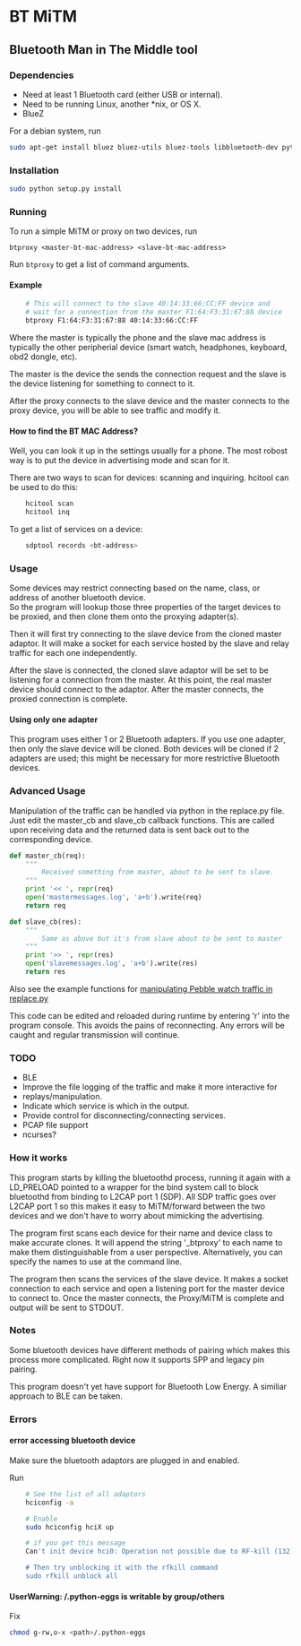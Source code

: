 
# BT MiTM

## Bluetooth Man in The Middle tool

### Dependencies

- Need at least 1 Bluetooth card (either USB or internal).
- Need to be running Linux, another *nix, or OS X.
- BlueZ

For a debian system, run

```bash
sudo apt-get install bluez bluez-utils bluez-tools libbluetooth-dev python-dev
```

### Installation

```bash
sudo python setup.py install
```

### Running

To run a simple MiTM or proxy on two devices, run

    btproxy <master-bt-mac-address> <slave-bt-mac-address>
    
Run `btproxy` to get a list of command arguments.

#### Example

```bash
    # This will connect to the slave 40:14:33:66:CC:FF device and 
    # wait for a connection from the master F1:64:F3:31:67:88 device
    btproxy F1:64:F3:31:67:88 40:14:33:66:CC:FF
```

Where the master is typically the phone and the slave mac
address is typically the other peripherial device (smart watch, headphones, keyboard, obd2 dongle, etc).

The master is the device the sends the connection request and the slave is 
the device listening for something to connect to it.

After the proxy connects to the slave device and the master connects to the proxy device,
you will be able to see traffic and modify it.

#### How to find the BT MAC Address?  

Well, you can look it up in the settings usually for a phone.  The most
robost way is to put the device in advertising mode and scan for it.

There are two ways to scan for devices: scanning and inquiring.
hcitool can be used to do this:

```bash
    hcitool scan
    hcitool inq
```

To get a list of services on a device:

```bash
    sdptool records <bt-address>
```

### Usage

Some devices may restrict connecting based on the name, class, or address of another bluetooth device.  
So the program will lookup those three properties of the target devices to be proxied,
and then clone them onto the proxying adapter(s).

Then it will first try connecting to the slave device from the
cloned master adaptor.  It will make a socket for each service
hosted by the slave and relay traffic for each one independently.

After the slave is connected, the cloned slave adaptor will be set
to be listening for a connection from the master.  At this point, the real master device
should connect to the adaptor.  After the master connects, the proxied connection
is complete.

#### Using only one adapter

This program uses either 1 or 2 Bluetooth adapters.  If you use one adapter, then only
the slave device will be cloned.  Both devices will be cloned if 2 adapters are used; this might
be necessary for more restrictive Bluetooth devices.


### Advanced Usage

Manipulation of the traffic can be handled via python 
in the replace.py file.  Just edit the master_cb and
slave_cb callback functions.  This are called upon receiving 
data and the returned data is sent back out to the corresponding device.

```python
def master_cb(req):
    """
        Received something from master, about to be sent to slave.
    """
    print '<< ', repr(req)
    open('mastermessages.log', 'a+b').write(req)
    return req

def slave_cb(res):
    """
        Same as above but it's from slave about to be sent to master
    """
    print '>> ', repr(res)
    open('slavemessages.log', 'a+b').write(res)
    return res
```


Also see the example functions for [manipulating Pebble watch traffic in replace.py](https://github.com/conorpp/btproxy/blob/master/libbtproxy/replace.py#L33)

This code can be edited and reloaded during runtime by entering 'r'
into the program console. This avoids the pains of reconnecting.  Any errors
will be caught and regular transmission will continue.

### TODO

- BLE
- Improve the file logging of the traffic and make it more interactive for
- replays/manipulation.
- Indicate which service is which in the output.
- Provide control for disconnecting/connecting services.
- PCAP file support
- ncurses?


### How it works

This program starts by killing the bluetoothd process, running it again with
a LD_PRELOAD pointed to a wrapper for the bind system call to block bluetoothd
from binding to L2CAP port 1 (SDP).  All SDP traffic goes over L2CAP port 1 so
this makes it easy to MiTM/forward between the two devices and we don't have to
worry about mimicking the advertising.

The program first scans each device for their name and device class to make
accurate clones.  It will append the string '_btproxy' to each name to make them
distinguishable from a user perspective.  Alternatively, you can specify the
names to use at the command line.

The program then scans the services of the slave device.  It makes a socket
connection to each service and open a listening port for the master device to 
connect to.  Once the master connects, the Proxy/MiTM is complete and output will be
sent to STDOUT.

### Notes

Some bluetooth devices have different methods of pairing which
makes this process more complicated.  Right now it supports SPP and legacy pin pairing.

This program doesn't yet have support for Bluetooth Low Energy.
A similiar approach to BLE can be taken.

### Errors

#### error accessing bluetooth device

Make sure the bluetooth adaptors are plugged in and enabled.

Run

```bash
    # See the list of all adaptors
    hciconfig -a

    # Enable
    sudo hciconfig hciX up

    # if you get this message
    Can't init device hci0: Operation not possible due to RF-kill (132)

    # Then try unblocking it with the rfkill command
    sudo rfkill unblock all
```

#### UserWarning: <path>/.python-eggs is writable by group/others

Fix

```bash
chmod g-rw,o-x <path>/.python-eggs
```


